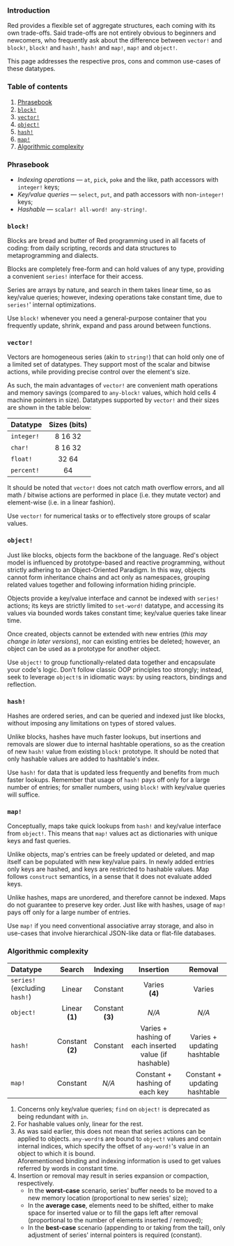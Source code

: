 ### Introduction

Red provides a flexible set of aggregate structures, each coming with its own trade-offs. Said trade-offs are not entirely obvious to beginners and newcomers, who frequently ask about the difference between `vector!` and `block!`, `block!` and `hash!`, `hash!` and `map!`, `map!` and `object!`.

This page addresses the respective pros, cons and common use-cases of these datatypes.

### Table of contents

1. [Phrasebook](#phrasebook)
1. [`block!`](#block)
1. [`vector!`](#vector)
1. [`object!`](#object)
1. [`hash!`](#hash)
1. [`map!`](#map)
1. [Algorithmic complexity](#algorithmic-complexity)

### Phrasebook

- *Indexing operations* — `at`, `pick`, `poke` and the like, path accessors with `integer!` keys;
- *Key/value queries* — `select`, `put`, and path accessors with non-`integer!` keys;
- *Hashable* — `scalar! all-word! any-string!`.

### `block!`

Blocks are bread and butter of Red programming used in all facets of coding: from daily scripting, records and data structures to metaprogramming and dialects.

Blocks are completely free-form and can hold values of any type, providing a convenient `series!` interface for their access.

Series are arrays by nature, and search in them takes linear time, so as key/value queries; however, indexing operations take constant time, due to `series!`' internal optimizations.

Use `block!` whenever you need a general-purpose container that you frequently update, shrink, expand and pass around between functions.

### `vector!`

Vectors are homogeneous series (akin to `string!`) that can hold only one of a limited set of datatypes. They support most of the scalar and bitwise actions, while providing precise control over the element's size.

As such, the main advantages of `vector!` are convenient math operations and memory savings (compared to `any-block!` values, which hold cells 4 machine pointers in size). Datatypes supported by `vector!` and their sizes are shown in the table below:

| Datatype   | Sizes (bits) |
|:-----------|:------------:|
| `integer!` | 8 16 32      |
| `char!`    | 8 16 32      |
| `float!`   | 32 64        |
| `percent!` | 64           |

It should be noted that `vector!` does not catch math overflow errors, and all math / bitwise actions are performed in place (i.e. they mutate vector) and element-wise (i.e. in a linear fashion).

Use `vector!` for numerical tasks or to effectively store groups of scalar values.

### `object!`

Just like blocks, objects form the backbone of the language. Red's object model is influenced by prototype-based and reactive programming, without strictly adhering to an Object-Oriented Paradigm. In this way, objects cannot form inheritance chains and act only as namespaces, grouping related values together and following information hiding principle.

Objects provide a key/value interface and cannot be indexed with `series!` actions; its keys are strictly limited to `set-word!` datatype, and accessing its values via bounded words takes constant time; key/value queries take linear time.

Once created, objects cannot be extended with new entries (*this may change in later versions*), nor can existing entries be deleted; however, an object can be used as a prototype for another object.

Use `object!` to group functionally-related data together and encapsulate your code's logic. Don't follow classic OOP principles too strongly; instead, seek to leverage `object!`s in idiomatic ways: by using reactors, bindings and reflection.

### `hash!`

Hashes are ordered series, and can be queried and indexed just like blocks, without imposing any limitations on types of stored values.

Unlike blocks, hashes have much faster lookups, but insertions and removals are slower due to internal hashtable operations, so as the creation of new `hash!` value from existing `block!` prototype. It should be noted that only hashable values are added to hashtable's index.

Use `hash!` for data that is updated less frequently and benefits from much faster lookups. Remember that usage of `hash!` pays off only for a large number of entries; for smaller numbers, using `block!` with key/value queries will suffice.

### `map!`

Conceptually, maps take quick lookups from `hash!` and key/value interface from `object!`. This means that `map!` values act as dictionaries with unique keys and fast queries.

Unlike objects, map's entries can be freely updated or deleted, and map itself can be populated with new key/value pairs. In newly added entries only keys are hashed, and keys are restricted to hashable values. Map follows `construct` semantics, in a sense that it does not evaluate added keys.

Unlike hashes, maps are unordered, and therefore cannot be indexed. Maps do not guarantee to preserve key order. Just like with hashes, usage of `map!` pays off only for a large number of entries.

Use `map!` if you need conventional associative array storage, and also in use-cases that involve hierarchical JSON-like data or flat-file databases.

### Algorithmic complexity

| Datatype | Search | Indexing | Insertion | Removal |
|:-|:-:|:-:|:-:|:-:|
| `series!` (excluding `hash!`) | Linear | Constant | Varies <br> **(4)** | Varies  |
| `object!` | Linear <br> **(1)** | Constant <br> **(3)** | _N/A_ | _N/A_ |
| `hash!` | Constant <br> **(2)** | Constant | Varies + hashing of each inserted value (if hashable) | Varies + updating hashtable |
| `map!` | Constant | _N/A_ | Constant + hashing of each key | Constant + updating hashtable |

1. Concerns only key/value queries; `find` on `object!` is deprecated as being redundant with `in`.
1. For hashable values only, linear for the rest.
1. As was said earlier, this does not mean that series actions can be applied to objects. `any-word!`s are bound to `object!` values and contain internal indices, which specify the offset of `any-word!`'s value in an object to which it is bound. <br> Aforementioned binding and indexing information is used to get values referred by words in constant time.
1. Insertion or removal may result in series expansion or compaction, respectively.
    - In the **worst-case** scenario, series' buffer needs to be moved to a new memory location (proportional to new series' size);
    - In the **average case**, elements need to be shifted, either to make space for inserted value or to fill the gaps left after removal (proportional to the number of elements inserted / removed);
    - In the **best-case** scenario (appending to or taking from the tail), only adjustment of series' internal pointers is required (constant).